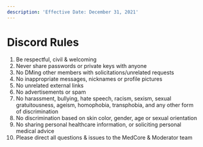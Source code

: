 ```yaml
---
description: 'Effective Date: December 31, 2021'
---
```


# Discord Rules

1. Be respectful, civil & welcoming
2. Never share passwords or private keys with anyone
3. No DMing other members with solicitations/unrelated requests
4. No inappropriate messages, nicknames or profile pictures
5. No unrelated external links
6. No advertisements or spam
7. No harassment, bullying, hate speech, racism, sexism, sexual gratuitousness, ageism, homophobia, transphobia, and any other form of discrimination
8. No discrimination based on skin color, gender, age or sexual orientation
9. No sharing personal healthcare information, or soliciting personal medical advice
10. Please direct all questions & issues to the MedCore & Moderator team
